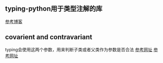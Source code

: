 ## typing-python用于类型注解的库
[参考博客](https://www.cnblogs.com/lynsyklate/p/7594082.html)

## covarient and contravariant 
typing会使用这两个参数，用来判断子类或者父类作为参数是否合法
[参考网址](https://stackoverflow.com/questions/61568462/python-typing-what-does-typevara-b-covariant-true-mean)
[参考网址](https://blog.magrathealabs.com/pythons-covariance-and-contravariance-b422c63f57ac)